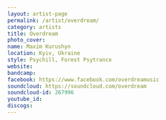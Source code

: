 ```yaml
---
layout: artist-page
permalink: /artist/overdream/
category: artists
title: Overdream
photo_cover: 
name: Maxim Kurushyn
location: Kyiv, Ukraine
style: Psychill, Forest Psytrance
website: 
bandcamp: 
facebook: https://www.facebook.com/overdreamusic
soundcloud: https://soundcloud.com/overdream
soundcloud-id: 267996
youtube_id: 
discogs: 
---
```

